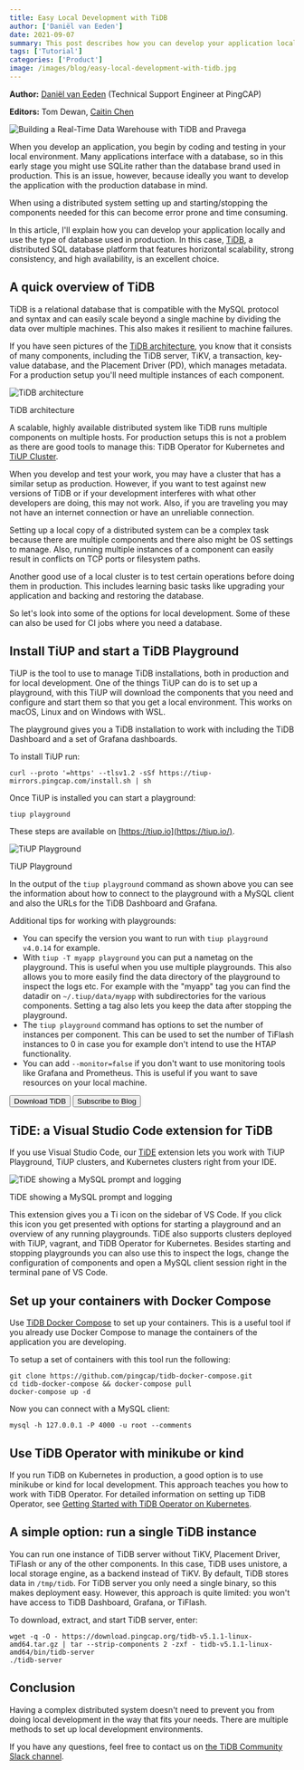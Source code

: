 ```yaml
---
title: Easy Local Development with TiDB
author: ['Daniël van Eeden']
date: 2021-09-07
summary: This post describes how you can develop your application locally and use the type of database used in production.
tags: ['Tutorial']
categories: ['Product']
image: /images/blog/easy-local-development-with-tidb.jpg
---
```


**Author:** [Daniël van Eeden](https://github.com/dveeden) (Technical Support Engineer at PingCAP)

**Editors:** Tom Dewan, [Caitin Chen](https://github.com/CaitinChen)

![Building a Real-Time Data Warehouse with TiDB and Pravega](media/easy-local-development-with-tidb.jpg)

When you develop an application, you begin by coding and testing in your local environment. Many applications interface with a database, so in this early stage you might use SQLite rather than the database brand used in production. This is an issue, however, because ideally you want to develop the application with the production database in mind.

When using a distributed system setting up and starting/stopping the components needed for this can become error prone and time consuming.

In this article, I'll explain how you can develop your application locally and use the type of database used in production. In this case, [TiDB](https://docs.pingcap.com/tidb/stable), a distributed SQL database platform that features horizontal scalability, strong consistency, and high availability, is an excellent choice.

## A quick overview of TiDB

TiDB is a relational database that is compatible with the MySQL protocol and syntax and can easily scale beyond a single machine by dividing the data over multiple machines. This also makes it resilient to machine failures.

If you have seen pictures of the [TiDB architecture](https://docs.pingcap.com/tidb/stable/tidb-architecture), you know that it consists of many components, including the TiDB server, TiKV, a transaction, key-value database, and the Placement Driver (PD), which manages metadata. For a production setup you'll need multiple instances of each component.

![TiDB architecture](media/tidb-distributed-architecture.jpg)
<div class="caption-center"> TiDB architecture </div>

A scalable, highly available distributed system like TiDB runs multiple components on multiple hosts. For production setups this is not a problem as there are good tools to manage this: TiDB Operator for Kubernetes and [TiUP Cluster](https://docs.pingcap.com/tidb/stable/tiup-component-cluster).

When you develop and test your work, you may have a cluster that has a similar setup as production. However, if you want to test against new versions of TiDB or if your development interferes with what other developers are doing, this may not work. Also, if you are traveling you may not have an internet connection or have an unreliable connection.

Setting up a local copy of a distributed system can be a complex task because there are multiple components and there also might be OS settings to manage. Also, running multiple instances of a component can easily result in conflicts on TCP ports or filesystem paths.

Another good use of a local cluster is to test certain operations before doing them in production. This includes learning basic tasks like upgrading your application and backing and restoring the database.

So let's look into some of the options for local development. Some of these can also be used for CI jobs where you need a database.

## Install TiUP and start a TiDB Playground

TiUP is the tool to use to manage TiDB installations, both in production and for local development. One of the things TiUP can do is to set up a playground, with this TiUP will download the components that you need and configure and start them so that you get a local environment. This works on macOS, Linux and on Windows with WSL.

The playground gives you a TiDB installation to work with including the TiDB Dashboard and a set of Grafana dashboards.

To install TiUP run:

```
curl --proto '=https' --tlsv1.2 -sSf https://tiup-mirrors.pingcap.com/install.sh | sh
```

Once TiUP is installed you can start a playground:

```
tiup playground
```

These steps are available on [https://tiup.io](https://tiup.io/).

![TiUP Playground](media/tiup-playground.jpg)
<div class="caption-center"> TiUP Playground </div>

In the output of the `tiup playground` command as shown above you can see the information about how to connect to the playground with a MySQL client and also the URLs for the TiDB Dashboard and Grafana.

Additional tips for working with playgrounds:

* You can specify the version you want to run with `tiup playground v4.0.14` for example.
* With `tiup -T myapp playground` you can put a nametag on the playground. This is useful when you use multiple playgrounds. This also allows you to more easily find the data directory of the playground to inspect the logs etc. For example with the "myapp" tag you can find the datadir on `~/.tiup/data/myapp` with subdirectories for the various components. Setting a tag also lets you keep the data after stopping the playground.
* The `tiup playground` command has options to set the number of instances per component. This can be used to set the number of TiFlash instances to 0 in case you for example don't intend to use the HTAP functionality.
* You can add `--monitor=false` if you don't want to use monitoring tools like Grafana and Prometheus. This is useful if you want to save resources on your local machine.

<div class="trackable-btns">
  <a href="/download" onclick="trackViews('Easy Local Development with TiDB', 'download-tidb-btn-middle')"><button>Download TiDB</button></a>
  <a href="https://share.hsforms.com/1e2W03wLJQQKPd1d9rCbj_Q2npzm" onclick="trackViews('Easy Local Development with TiDB', 'subscribe-blog-btn-middle')"><button>Subscribe to Blog</button></a>
</div>

## TiDE: a Visual Studio Code extension for TiDB

If you use Visual Studio Code, our [TiDE](https://marketplace.visualstudio.com/items?itemName=dragonly.ticode) extension lets you work with TiUP Playground, TiUP clusters, and Kubernetes clusters right from your IDE.

![TiDE showing a MySQL prompt and logging](media/tide-showing-mysql-prompt-and-logging.jpg)
<div class="caption-center"> TiDE showing a MySQL prompt and logging </div>

This extension gives you a Ti icon on the sidebar of VS Code. If you click this icon you get presented with options for starting a playground and an overview of any running playgrounds. TiDE also supports clusters deployed with TiUP, vagrant, and TiDB Operator for Kubernetes. Besides starting and stopping playgrounds you can also use this to inspect the logs, change the configuration of components and open a MySQL client session right in the terminal pane of VS Code.

## Set up your containers with Docker Compose

Use [TiDB Docker Compose](https://github.com/pingcap/tidb-docker-compose) to set up your containers. This is a useful tool if you already use Docker Compose to manage the containers of the application you are developing.

To setup a set of containers with this tool run the following:

```
git clone https://github.com/pingcap/tidb-docker-compose.git
cd tidb-docker-compose && docker-compose pull 
docker-compose up -d
```

Now you can connect with a MySQL client:

```
mysql -h 127.0.0.1 -P 4000 -u root --comments
```

## Use TiDB Operator with minikube or kind

If you run TiDB on Kubernetes in production, a good option is to use minikube or kind for local development. This approach teaches you how to work with TiDB Operator. For detailed information on setting up TiDB Operator, see [Getting Started with TiDB Operator on Kubernetes](https://docs.pingcap.com/tidb-in-kubernetes/stable/get-started).

## A simple option: run a single TiDB instance

You can run one instance of TiDB server without TiKV, Placement Driver, TiFlash or any of the other components. In this case, TiDB uses unistore, a local storage engine, as a backend instead of TiKV. By default, TiDB stores data in `/tmp/tidb`. For TiDB server you only need a single binary, so this makes deployment easy. However, this approach is quite limited: you won't have access to TiDB Dashboard, Grafana, or TiFlash.

To download, extract, and start TiDB server, enter:

```
wget -q -O - https://download.pingcap.org/tidb-v5.1.1-linux-amd64.tar.gz | tar --strip-components 2 -zxf - tidb-v5.1.1-linux-amd64/bin/tidb-server
./tidb-server
```

## Conclusion

Having a complex distributed system doesn't need to prevent you from doing local development in the way that fits your needs. There are multiple methods to set up local development environments.

If you have any questions, feel free to contact us on [the TiDB Community Slack channel](https://slack.tidb.io/invite?team=tidb-community&channel=everyone&ref=pingcap).
